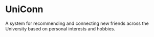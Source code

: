 # UniConn
A system for recommending and connecting new friends across the University based on personal interests and hobbies.
